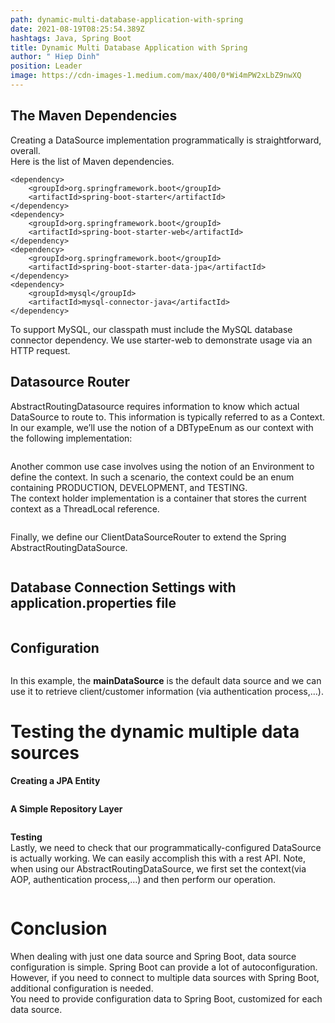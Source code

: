 ```yaml
---
path: dynamic-multi-database-application-with-spring
date: 2021-08-19T08:25:54.389Z
hashtags: Java, Spring Boot
title: Dynamic Multi Database Application with Spring
author: " Hiep Dinh"
position: Leader
image: https://cdn-images-1.medium.com/max/400/0*Wi4mPW2xLbZ9nwXQ
---
```

<!--StartFragment-->

## The Maven Dependencies

Creating a DataSource implementation programmatically is straightforward, overall.\
Here is the list of Maven dependencies.

```
<dependency>
	<groupId>org.springframework.boot</groupId>
	<artifactId>spring-boot-starter</artifactId>
</dependency>
<dependency>
	<groupId>org.springframework.boot</groupId>
	<artifactId>spring-boot-starter-web</artifactId>
</dependency>
<dependency>
	<groupId>org.springframework.boot</groupId>
	<artifactId>spring-boot-starter-data-jpa</artifactId>
</dependency>
<dependency>
	<groupId>mysql</groupId>
	<artifactId>mysql-connector-java</artifactId>
</dependency>
```

To support MySQL, our classpath must include the MySQL database connector dependency. We use starter-web to demonstrate usage via an HTTP request.

## Datasource Router

AbstractRoutingDatasource requires information to know which actual DataSource to route to. This information is typically referred to as a Context.\
In our example, we’ll use the notion of a DBTypeEnum as our context with the following implementation:

```

```

Another common use case involves using the notion of an Environment to define the context. In such a scenario, the context could be an enum containing PRODUCTION, DEVELOPMENT, and TESTING.\
The context holder implementation is a container that stores the current context as a ThreadLocal reference.

```

```

Finally, we define our ClientDataSourceRouter to extend the Spring AbstractRoutingDataSource.

```

```

## Database Connection Settings with application.properties file

```

```

## Configuration

```

```

In this example, the **mainDataSource** is the default data source and we can use it to retrieve client/customer information (via authentication process,…).

# Testing the dynamic multiple data sources

**Creating a JPA Entity**

```

```

**A Simple Repository Layer**

```

```

**Testing**\
Lastly, we need to check that our programmatically-configured DataSource is actually working. We can easily accomplish this with a rest API. Note, when using our AbstractRoutingDataSource, we first set the context(via AOP, authentication process,…) and then perform our operation.

```

```

# Conclusion

When dealing with just one data source and Spring Boot, data source configuration is simple. Spring Boot can provide a lot of autoconfiguration. However, if you need to connect to multiple data sources with Spring Boot, additional configuration is needed.\
You need to provide configuration data to Spring Boot, customized for each data source.

<!--EndFragment-->